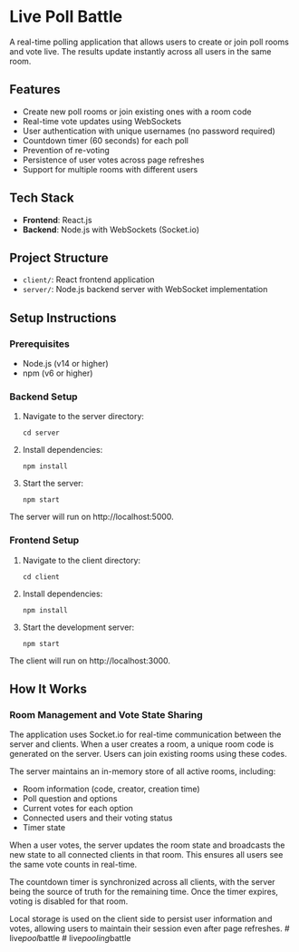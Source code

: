# Live Poll Battle

A real-time polling application that allows users to create or join poll rooms and vote live. The results update instantly across all users in the same room.

## Features

- Create new poll rooms or join existing ones with a room code
- Real-time vote updates using WebSockets
- User authentication with unique usernames (no password required)
- Countdown timer (60 seconds) for each poll
- Prevention of re-voting
- Persistence of user votes across page refreshes
- Support for multiple rooms with different users

## Tech Stack

- **Frontend**: React.js
- **Backend**: Node.js with WebSockets (Socket.io)

## Project Structure

- `client/`: React frontend application
- `server/`: Node.js backend server with WebSocket implementation

## Setup Instructions

### Prerequisites

- Node.js (v14 or higher)
- npm (v6 or higher)

### Backend Setup

1. Navigate to the server directory:
   ```
   cd server
   ```

2. Install dependencies:
   ```
   npm install
   ```

3. Start the server:
   ```
   npm start
   ```

The server will run on http://localhost:5000.

### Frontend Setup

1. Navigate to the client directory:
   ```
   cd client
   ```

2. Install dependencies:
   ```
   npm install
   ```

3. Start the development server:
   ```
   npm start
   ```

The client will run on http://localhost:3000.

## How It Works

### Room Management and Vote State Sharing

The application uses Socket.io for real-time communication between the server and clients. When a user creates a room, a unique room code is generated on the server. Users can join existing rooms using these codes.

The server maintains an in-memory store of all active rooms, including:
- Room information (code, creator, creation time)
- Poll question and options
- Current votes for each option
- Connected users and their voting status
- Timer state

When a user votes, the server updates the room state and broadcasts the new state to all connected clients in that room. This ensures all users see the same vote counts in real-time.

The countdown timer is synchronized across all clients, with the server being the source of truth for the remaining time. Once the timer expires, voting is disabled for that room.

Local storage is used on the client side to persist user information and votes, allowing users to maintain their session even after page refreshes.
#   l i v e _ p o o l _ b a t t l e  
 #   l i v e _ p o o l i n g _ b a t t l e  
 